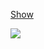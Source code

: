 [Show](https://101x0.github.io/Portfolio/ "Show")

[![](https://user-images.githubusercontent.com/101824483/165509318-ac0a998f-f474-4d22-ab48-2886407cafb9.png)](https://101x0.github.io/Portfolio/)
